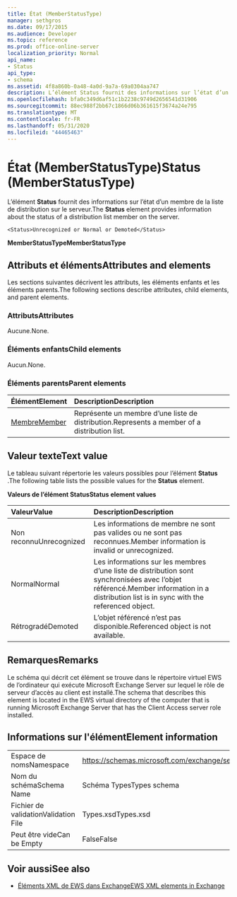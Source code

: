 ```yaml
---
title: État (MemberStatusType)
manager: sethgros
ms.date: 09/17/2015
ms.audience: Developer
ms.topic: reference
ms.prod: office-online-server
localization_priority: Normal
api_name:
- Status
api_type:
- schema
ms.assetid: 4f8a860b-0a48-4a0d-9a7a-69a0304aa747
description: L’élément Status fournit des informations sur l’état d’un membre de la liste de distribution sur le serveur.
ms.openlocfilehash: bfa0c349d6af51c1b2238c9749d2656541d31906
ms.sourcegitcommit: 88ec988f2bb67c1866d06b361615f3674a24e795
ms.translationtype: MT
ms.contentlocale: fr-FR
ms.lasthandoff: 05/31/2020
ms.locfileid: "44465463"
---
```

# <a name="status-memberstatustype"></a><span data-ttu-id="2b5e7-103">État (MemberStatusType)</span><span class="sxs-lookup"><span data-stu-id="2b5e7-103">Status (MemberStatusType)</span></span>

<span data-ttu-id="2b5e7-104">L’élément **Status** fournit des informations sur l’état d’un membre de la liste de distribution sur le serveur.</span><span class="sxs-lookup"><span data-stu-id="2b5e7-104">The **Status** element provides information about the status of a distribution list member on the server.</span></span> 
  
```
<Status>Unrecognized or Normal or Demoted</Status>
```

 <span data-ttu-id="2b5e7-105">**MemberStatusType**</span><span class="sxs-lookup"><span data-stu-id="2b5e7-105">**MemberStatusType**</span></span>
## <a name="attributes-and-elements"></a><span data-ttu-id="2b5e7-106">Attributs et éléments</span><span class="sxs-lookup"><span data-stu-id="2b5e7-106">Attributes and elements</span></span>

<span data-ttu-id="2b5e7-107">Les sections suivantes décrivent les attributs, les éléments enfants et les éléments parents.</span><span class="sxs-lookup"><span data-stu-id="2b5e7-107">The following sections describe attributes, child elements, and parent elements.</span></span>
  
### <a name="attributes"></a><span data-ttu-id="2b5e7-108">Attributs</span><span class="sxs-lookup"><span data-stu-id="2b5e7-108">Attributes</span></span>

<span data-ttu-id="2b5e7-109">Aucune.</span><span class="sxs-lookup"><span data-stu-id="2b5e7-109">None.</span></span>
  
### <a name="child-elements"></a><span data-ttu-id="2b5e7-110">Éléments enfants</span><span class="sxs-lookup"><span data-stu-id="2b5e7-110">Child elements</span></span>

<span data-ttu-id="2b5e7-111">Aucun.</span><span class="sxs-lookup"><span data-stu-id="2b5e7-111">None.</span></span>
  
### <a name="parent-elements"></a><span data-ttu-id="2b5e7-112">Éléments parents</span><span class="sxs-lookup"><span data-stu-id="2b5e7-112">Parent elements</span></span>

|<span data-ttu-id="2b5e7-113">**Élément**</span><span class="sxs-lookup"><span data-stu-id="2b5e7-113">**Element**</span></span>|<span data-ttu-id="2b5e7-114">**Description**</span><span class="sxs-lookup"><span data-stu-id="2b5e7-114">**Description**</span></span>|
|:-----|:-----|
|[<span data-ttu-id="2b5e7-115">Membre</span><span class="sxs-lookup"><span data-stu-id="2b5e7-115">Member</span></span>](member-ex15websvcsotherref.md) <br/> |<span data-ttu-id="2b5e7-116">Représente un membre d’une liste de distribution.</span><span class="sxs-lookup"><span data-stu-id="2b5e7-116">Represents a member of a distribution list.</span></span>  <br/> |
   
## <a name="text-value"></a><span data-ttu-id="2b5e7-117">Valeur texte</span><span class="sxs-lookup"><span data-stu-id="2b5e7-117">Text value</span></span>

<span data-ttu-id="2b5e7-118">Le tableau suivant répertorie les valeurs possibles pour l’élément **Status** .</span><span class="sxs-lookup"><span data-stu-id="2b5e7-118">The following table lists the possible values for the **Status** element.</span></span> 
  
<span data-ttu-id="2b5e7-119">**Valeurs de l’élément Status**</span><span class="sxs-lookup"><span data-stu-id="2b5e7-119">**Status element values**</span></span>

|<span data-ttu-id="2b5e7-120">**Valeur**</span><span class="sxs-lookup"><span data-stu-id="2b5e7-120">**Value**</span></span>|<span data-ttu-id="2b5e7-121">**Description**</span><span class="sxs-lookup"><span data-stu-id="2b5e7-121">**Description**</span></span>|
|:-----|:-----|
|<span data-ttu-id="2b5e7-122">Non reconnu</span><span class="sxs-lookup"><span data-stu-id="2b5e7-122">Unrecognized</span></span>  <br/> |<span data-ttu-id="2b5e7-123">Les informations de membre ne sont pas valides ou ne sont pas reconnues.</span><span class="sxs-lookup"><span data-stu-id="2b5e7-123">Member information is invalid or unrecognized.</span></span>  <br/> |
|<span data-ttu-id="2b5e7-124">Normal</span><span class="sxs-lookup"><span data-stu-id="2b5e7-124">Normal</span></span>  <br/> |<span data-ttu-id="2b5e7-125">Les informations sur les membres d’une liste de distribution sont synchronisées avec l’objet référencé.</span><span class="sxs-lookup"><span data-stu-id="2b5e7-125">Member information in a distribution list is in sync with the referenced object.</span></span>  <br/> |
|<span data-ttu-id="2b5e7-126">Rétrogradé</span><span class="sxs-lookup"><span data-stu-id="2b5e7-126">Demoted</span></span>  <br/> |<span data-ttu-id="2b5e7-127">L’objet référencé n’est pas disponible.</span><span class="sxs-lookup"><span data-stu-id="2b5e7-127">Referenced object is not available.</span></span>  <br/> |
   
## <a name="remarks"></a><span data-ttu-id="2b5e7-128">Remarques</span><span class="sxs-lookup"><span data-stu-id="2b5e7-128">Remarks</span></span>

<span data-ttu-id="2b5e7-129">Le schéma qui décrit cet élément se trouve dans le répertoire virtuel EWS de l’ordinateur qui exécute Microsoft Exchange Server sur lequel le rôle de serveur d’accès au client est installé.</span><span class="sxs-lookup"><span data-stu-id="2b5e7-129">The schema that describes this element is located in the EWS virtual directory of the computer that is running Microsoft Exchange Server that has the Client Access server role installed.</span></span>
  
## <a name="element-information"></a><span data-ttu-id="2b5e7-130">Informations sur l'élément</span><span class="sxs-lookup"><span data-stu-id="2b5e7-130">Element information</span></span>

|||
|:-----|:-----|
|<span data-ttu-id="2b5e7-131">Espace de noms</span><span class="sxs-lookup"><span data-stu-id="2b5e7-131">Namespace</span></span>  <br/> |https://schemas.microsoft.com/exchange/services/2006/types  <br/> |
|<span data-ttu-id="2b5e7-132">Nom du schéma</span><span class="sxs-lookup"><span data-stu-id="2b5e7-132">Schema Name</span></span>  <br/> |<span data-ttu-id="2b5e7-133">Schéma Types</span><span class="sxs-lookup"><span data-stu-id="2b5e7-133">Types schema</span></span>  <br/> |
|<span data-ttu-id="2b5e7-134">Fichier de validation</span><span class="sxs-lookup"><span data-stu-id="2b5e7-134">Validation File</span></span>  <br/> |<span data-ttu-id="2b5e7-135">Types.xsd</span><span class="sxs-lookup"><span data-stu-id="2b5e7-135">Types.xsd</span></span>  <br/> |
|<span data-ttu-id="2b5e7-136">Peut être vide</span><span class="sxs-lookup"><span data-stu-id="2b5e7-136">Can be Empty</span></span>  <br/> |<span data-ttu-id="2b5e7-137">False</span><span class="sxs-lookup"><span data-stu-id="2b5e7-137">False</span></span>  <br/> |
   
## <a name="see-also"></a><span data-ttu-id="2b5e7-138">Voir aussi</span><span class="sxs-lookup"><span data-stu-id="2b5e7-138">See also</span></span>



- [<span data-ttu-id="2b5e7-139">Éléments XML de EWS dans Exchange</span><span class="sxs-lookup"><span data-stu-id="2b5e7-139">EWS XML elements in Exchange</span></span>](ews-xml-elements-in-exchange.md)

